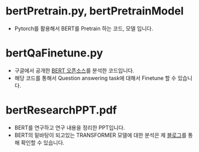 # bertPretrain.py, bertPretrainModel
- Pytorch를 활용해서 BERT를 Pretrain 하는 코드, 모델 입니다.

# bertQaFinetune.py
- 구글에서 공개한 [BERT 오픈소스]를 분석한 코드입니다.
- 해당 코드를 통해서 Question answering task에 대해서 Finetune 할 수 있습니다.

# bertResearchPPT.pdf
- BERT를 연구하고 연구 내용을 정리한 PPT입니다. 
- BERT의 밑바탕이 되고있는 TRANSFORMER 모델에 대한 분석은 제 [블로그]를 통해 확인할 수 있습니다. 

[블로그]: https://youngsukblog.tistory.com/2
[BERT 오픈소스]: https://github.com/google-research/bert
